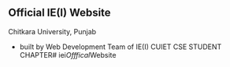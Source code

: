 ## Official IE(I) Website ##

Chitkara University, Punjab

- built by Web Development Team of IE(I) CUIET CSE STUDENT CHAPTER#   i e i _ O f f f i c a l _ W e b s i t e  
 